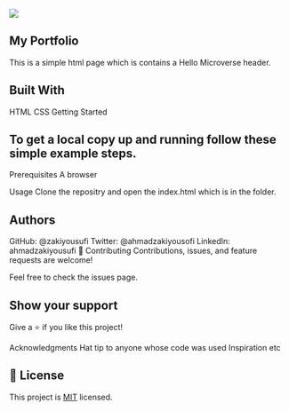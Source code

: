 ![](https://img.shields.io/badge/Microverse-blueviolet)

## My Portfolio
This is a simple html page which is contains a Hello Microverse header.

## Built With
HTML
CSS
Getting Started
## To get a local copy up and running follow these simple example steps.

Prerequisites
A browser

Usage
Clone the repositry and open the index.html which is in the folder.

## Authors
GitHub: @zakiyousufi
Twitter: @ahmadzakiyousofi
LinkedIn: ahmadzakiyousufi
🤝 Contributing
Contributions, issues, and feature requests are welcome!

Feel free to check the issues page.

## Show your support
Give a ⭐️ if you like this project!

Acknowledgments
Hat tip to anyone whose code was used
Inspiration
etc

## 📝 License

This project is [MIT](./MIT.md) licensed.
